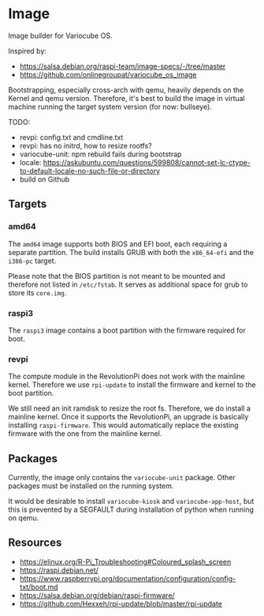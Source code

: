 # Image

Image builder for Variocube OS.

Inspired by:
 - https://salsa.debian.org/raspi-team/image-specs/-/tree/master
 - https://github.com/onlinegroupat/variocube_os_image

Bootstrapping, especially cross-arch with qemu, heavily depends on the Kernel and qemu version. Therefore, it's best
to build the image in virtual machine running the target system version (for now: bullseye).   

TODO:
 - revpi: config.txt and cmdline.txt
 - revpi: has no initrd, how to resize rootfs?  
 - variocube-unit: npm rebuild fails during bootstrap
 - locale: https://askubuntu.com/questions/599808/cannot-set-lc-ctype-to-default-locale-no-such-file-or-directory
 - build on Github

## Targets

### amd64

The `amd64` image supports both BIOS and EFI boot, each requiring a separate partition. The build installs GRUB with
both the `x86_64-efi` and the `i386-pc` target.

Please note that the BIOS partition is not meant to be mounted and therefore not listed in `/etc/fstab`. It serves
as additional space for grub to store its `core.img`.

### raspi3

The `raspi3` image contains a boot partition with the firmware required for boot. 

### revpi

The compute module in the RevolutionPi does not work with the mainline kernel. Therefore we use `rpi-update` to
install the firmware and kernel to the boot partition.

We still need an init ramdisk to resize the root fs. Therefore, we do install a mainline kernel. Once it supports
the RevolutionPi, an upgrade is basically installing `raspi-firmware`. This would automatically replace the existing
firmware with the one from the mainline kernel.

## Packages

Currently, the image only contains the `variocube-unit` package. Other packages must be installed on the running system.

It would be desirable to install `variocube-kiosk` and `variocube-app-host`, but this is prevented by a SEGFAULT during
installation of python when running on qemu.

## Resources

 - https://elinux.org/R-Pi_Troubleshooting#Coloured_splash_screen
 - https://raspi.debian.net/
 - https://www.raspberrypi.org/documentation/configuration/config-txt/boot.md
 - https://salsa.debian.org/debian/raspi-firmware/
 - https://github.com/Hexxeh/rpi-update/blob/master/rpi-update